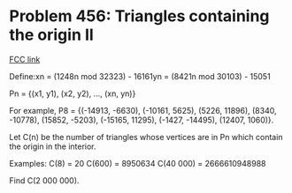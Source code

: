 # Problem 456: Triangles containing the origin II

[FCC link](https://www.freecodecamp.org/learn/coding-interview-prep/project-euler/problem-456-triangles-containing-the-origin-ii)

Define:xn = (1248n mod 32323) - 16161yn = (8421n mod 30103) - 15051

Pn = {(x1, y1), (x2, y2), ..., (xn, yn)}

For example, P8 = {(-14913, -6630), (-10161, 5625), (5226, 11896), (8340,
-10778), (15852, -5203), (-15165, 11295), (-1427, -14495), (12407, 1060)}.

Let C(n) be the number of triangles whose vertices are in Pn which contain the
origin in the interior.

Examples: C(8) = 20 C(600) = 8950634 C(40 000) = 2666610948988

Find C(2 000 000).
